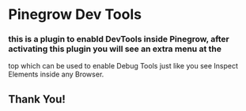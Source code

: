 # Pinegrow Dev Tools
### this is a plugin to enabld DevTools inside Pinegrow, after activating this plugin you will see an extra menu at the

top which can be used to enable Debug Tools just like you see Inspect Elements inside any Browser.

## Thank You!
